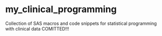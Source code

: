 # my_clinical_programming
Collection of SAS macros and code snippets for statistical programming with clinical data
COMITTED!!!
